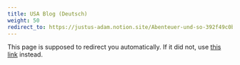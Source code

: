 ```yaml
---
title: USA Blog (Deutsch)
weight: 50
redirect_to: https://justus-adam.notion.site/Abenteuer-und-so-392f49c0b7904c6287eff4759103834c
---
```


This page is supposed to redirect you automatically. If it did not, use [this link](https://justus-adam.notion.site/Abenteuer-und-so-392f49c0b7904c6287eff4759103834c) instead.